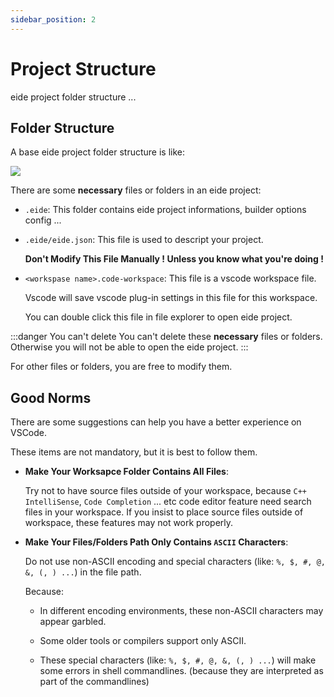 ```yaml
---
sidebar_position: 2
---
```


# Project Structure

eide project folder structure ...

## Folder Structure

A base eide project folder structure is like:

![](/docs_img/prj_folder_preview.png)

There are some **necessary** files or folders in an eide project:

- `.eide`: This folder contains eide project informations, builder options config ...

- `.eide/eide.json`: This file is used to descript your project.

  **Don't Modify This File Manually ! Unless you know what you're doing !**

- `<workspase name>.code-workspace`: This file is a vscode workspace file.

  Vscode will save vscode plug-in settings in this file for this workspace.
  
  You can double click this file in file explorer to open eide project.

:::danger You can't delete
You can't delete these **necessary** files or folders.<br/>
Otherwise you will not be able to open the eide project.
:::

For other files or folders, you are free to modify them.

## Good Norms

There are some suggestions can help you have a better experience on VSCode.

These items are not mandatory, but it is best to follow them.

- **Make Your Worksapce Folder Contains All Files**:

  Try not to have source files outside of your workspace, because `C++ IntelliSense`, `Code Completion` ... etc code editor feature need search files in your workspace. If you insist to place source files outside of workspace, these features may not work properly. 

- **Make Your Files/Folders Path Only Contains `ASCII` Characters**:

  Do not use non-ASCII encoding and special characters (like: `%, $, #, @, &, (, ) ...`) in the file path.

  Because:
  
  - In different encoding environments, these non-ASCII characters may appear garbled.

  - Some older tools or compilers support only ASCII.

  - These special characters (like: `%, $, #, @, &, (, ) ...`) will make some errors in shell commandlines. (because they are interpreted as part of the commandlines)
